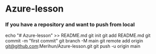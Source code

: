 # Azure-lesson

### If you have a repository and want to push from local
echo "# Azure-lesson" >> README.md
git init
git add README.md
git commit -m "first commit"
git branch -M main
git remote add origin git@github.com:Merihun/Azure-lesson.git
git push -u origin main
